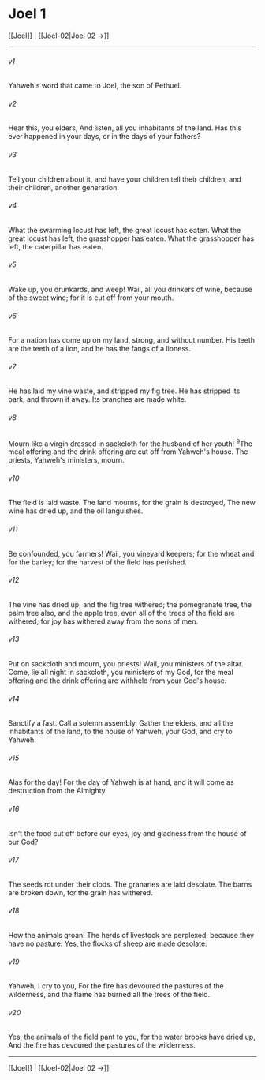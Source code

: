 # Joel 1

[[Joel]] | [[Joel-02|Joel 02 →]]
***



###### v1 
Yahweh's word that came to Joel, the son of Pethuel. 

###### v2 
Hear this, you elders, And listen, all you inhabitants of the land. Has this ever happened in your days, or in the days of your fathers? 

###### v3 
Tell your children about it, and have your children tell their children, and their children, another generation. 

###### v4 
What the swarming locust has left, the great locust has eaten. What the great locust has left, the grasshopper has eaten. What the grasshopper has left, the caterpillar has eaten. 

###### v5 
Wake up, you drunkards, and weep! Wail, all you drinkers of wine, because of the sweet wine; for it is cut off from your mouth. 

###### v6 
For a nation has come up on my land, strong, and without number. His teeth are the teeth of a lion, and he has the fangs of a lioness. 

###### v7 
He has laid my vine waste, and stripped my fig tree. He has stripped its bark, and thrown it away. Its branches are made white. 

###### v8 
Mourn like a virgin dressed in sackcloth for the husband of her youth! <sup class="versenum mid-line">9</sup>The meal offering and the drink offering are cut off from Yahweh's house. The priests, Yahweh's ministers, mourn. 

###### v10 
The field is laid waste. The land mourns, for the grain is destroyed, The new wine has dried up, and the oil languishes. 

###### v11 
Be confounded, you farmers! Wail, you vineyard keepers; for the wheat and for the barley; for the harvest of the field has perished. 

###### v12 
The vine has dried up, and the fig tree withered; the pomegranate tree, the palm tree also, and the apple tree, even all of the trees of the field are withered; for joy has withered away from the sons of men. 

###### v13 
Put on sackcloth and mourn, you priests! Wail, you ministers of the altar. Come, lie all night in sackcloth, you ministers of my God, for the meal offering and the drink offering are withheld from your God's house. 

###### v14 
Sanctify a fast. Call a solemn assembly. Gather the elders, and all the inhabitants of the land, to the house of Yahweh, your God, and cry to Yahweh. 

###### v15 
Alas for the day! For the day of Yahweh is at hand, and it will come as destruction from the Almighty. 

###### v16 
Isn't the food cut off before our eyes, joy and gladness from the house of our God? 

###### v17 
The seeds rot under their clods. The granaries are laid desolate. The barns are broken down, for the grain has withered. 

###### v18 
How the animals groan! The herds of livestock are perplexed, because they have no pasture. Yes, the flocks of sheep are made desolate. 

###### v19 
Yahweh, I cry to you, For the fire has devoured the pastures of the wilderness, and the flame has burned all the trees of the field. 

###### v20 
Yes, the animals of the field pant to you, for the water brooks have dried up, And the fire has devoured the pastures of the wilderness.

***
[[Joel]] | [[Joel-02|Joel 02 →]]
